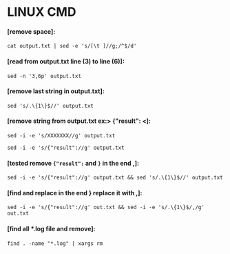 # LINUX CMD


#### [remove space]:

`cat output.txt | sed -e 's/[\t ]//g;/^$/d'`

#### [read from output.txt line (3) to line (6)]:

`sed -n '3,6p' output.txt`

#### [remove last string in output.txt]:

`sed 's/.\{1\}$//' output.txt `

#### [remove string from output.txt ex:> {"result": <]:

`sed -i -e 's/XXXXXXX//g' output.txt`

`sed -i -e 's/{"result"://g' output.txt `

#### [tested remove `{"result":` and `}` in the end ,]:

`sed -i -e 's/{"result"://g' output.txt && sed 's/.\{1\}$//' output.txt`

#### [find and replace in the end } replace it with ,]:

`sed -i -e 's/{"result"://g' out.txt && sed -i -e 's/.\{1\}$/,/g' out.txt`



#### [find all *.log file and remove]:

`find . -name "*.log" | xargs rm`

